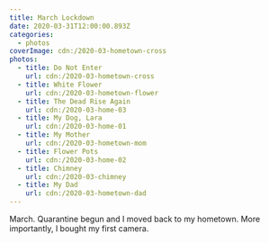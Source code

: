 ```yaml
---
title: March Lockdown
date: 2020-03-31T12:00:00.893Z
categories:
  - photos
coverImage: cdn:/2020-03-hometown-cross
photos:
  - title: Do Not Enter
    url: cdn:/2020-03-hometown-cross
  - title: White Flower
    url: cdn:/2020-03-hometown-flower
  - title: The Dead Rise Again
    url: cdn:/2020-03-home-03
  - title: My Dog, Lara
    url: cdn:/2020-03-home-01
  - title: My Mother
    url: cdn:/2020-03-hometown-mom
  - title: Flower Pots
    url: cdn:/2020-03-home-02
  - title: Chimney
    url: cdn:/2020-03-chimney
  - title: My Dad
    url: cdn:/2020-03-hometown-dad
---
```


<style>
.fg-2020-03-31-march-lockdown {
  grid-template-columns: repeat(10, 1fr);
  grid-template-areas:
    "z z z z z z z z z z"
    "a a a b b b b b b b"
    "c c c c c c c c c c"
    "d d d e e e e e e e"
    "f f f f f f f g g g";
}

.fg-2020-03-31-march-lockdown > *:nth-child(1) { grid-area: z; }
.fg-2020-03-31-march-lockdown > *:nth-child(2) { grid-area: a; }
.fg-2020-03-31-march-lockdown > *:nth-child(3) { grid-area: b; }
.fg-2020-03-31-march-lockdown > *:nth-child(4) { grid-area: c; }
.fg-2020-03-31-march-lockdown > *:nth-child(5) { grid-area: d; }
.fg-2020-03-31-march-lockdown > *:nth-child(6) { grid-area: e; }
.fg-2020-03-31-march-lockdown > *:nth-child(7) { grid-area: f; }
.fg-2020-03-31-march-lockdown > *:nth-child(8) { grid-area: g; }
</style>

March. Quarantine begun and I moved back to my hometown. More importantly, I bought my first camera.

